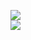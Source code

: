 [![](https://img.shields.io/badge/Made%20With-Github%20Spray-lightgrey.svg?style=for-the-badge&logo=github)](https://github.com/Annihil/github-spray#18175)  
[![](https://i.imgur.com/2DrTn0Z.gif)](https://github.com/Annihil/github-spray)